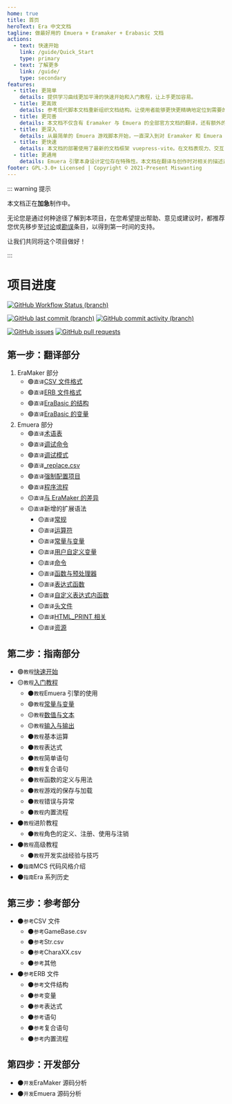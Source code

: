 ```yaml
---
home: true
title: 首页
heroText: Era 中文文档
tagline: 做最好用的 Emuera + Eramaker + Erabasic 文档
actions:
  - text: 快速开始
    link: /guide/Quick_Start
    type: primary
  - text: 了解更多
    link: /guide/
    type: secondary
features:
  - title: 更简单
    details: 提供学习曲线更加平滑的快速开始和入门教程，让上手更加容易。
  - title: 更高效
    details: 参考现代脚本文档重新组织文档结构。让使用者能够更快更精确地定位到需要的内容。
  - title: 更完善
    details: 本文档不仅含有 Eramaker 与 Emuera 的全部官方文档的翻译，还有额外的指南、参考等原创内容。
  - title: 更深入
    details: 从最简单的 Emuera 游戏脚本开始，一直深入到对 Eramaker 和 Emuera 的源码分析。
  - title: 更快速
    details: 本文档的部署使用了最新的文档框架 vuepress-vite。在文档表现力、交互复杂度、页面导航、内容编写和部署自动化方面都表现出了简便和敏捷的特性。能够为文档提供一流的基础支持。
  - title: 更通用
    details: Emuera 引擎本身设计定位存在特殊性。本文档在翻译与创作时对相关的描述进行了脱敏。
footer: GPL-3.0+ Licensed | Copyright © 2021-Present Miswanting
---
```


::: warning 提示

本文档正在**加急**制作中。

无论您是通过何种途径了解到本项目，在您希望提出帮助、意见或建议时，都推荐您优先移步至[讨论](contribute/#讨论)或[勘误](contribute/#勘误)条目，以得到第一时间的支持。

让我们共同将这个项目做好！

:::

# 项目进度

[![GitHub Workflow Status (branch)](https://img.shields.io/github/workflow/status/miswanting/ecd/Deploy%20GitHub%20Pages/dev?style=flat-square)](https://github.com/miswanting/ecd/actions/workflows/deploy.yml)

[![GitHub last commit (branch)](https://img.shields.io/github/last-commit/miswanting/ecd/dev?style=flat-square)](https://github.com/miswanting/ecd/commits/dev)
[![GitHub commit activity (branch)](https://img.shields.io/github/commit-activity/m/miswanting/ecd/dev?style=flat-square)](https://github.com/miswanting/ecd/commits/dev)

[![GitHub issues](https://img.shields.io/github/issues/miswanting/ecd?style=flat-square)](https://github.com/miswanting/ecd/issues)
[![GitHub pull requests](https://img.shields.io/github/issues-pr/miswanting/ecd?style=flat-square)](https://github.com/miswanting/ecd/pulls)

## 第一步：翻译部分

1. EraMaker 部分
   - :green_circle:`直译`[CSV 文件格式](translation/CSV_File_Format)
   - :green_circle:`直译`[ERB 文件格式](translation/ERB_File_Format)
   - :green_circle:`直译`[EraBasic 的结构](translation/EraBasic_Structure)
   - :green_circle:`直译`[EraBasic 的变量](translation/EraBasic_Variables)
2. Emuera 部分
   - :green_circle:`直译`[术语表](translation/Glossary)
   - :green_circle:`直译`[调试命令](translation/Debug_Command)
   - :green_circle:`直译`[调试模式](translation/Debug_Mode)
   - :green_circle:`直译`[\_replace.csv](translation/Replace_CSV)
   - :green_circle:`直译`[强制配置项目](translation/Config)
   - :green_circle:`直译`[程序流程](translation/Flow)
   - :yellow_circle:`直译`[与 EraMaker 的差异](translation/Difference)
   - :yellow_circle:`直译`新增的扩展语法
     - :yellow_circle:`直译`[常规](translation/General)
     - :yellow_circle:`直译`[运算符](translation/Operator)
     - :yellow_circle:`直译`[常量与变量](translation/Variable)
     - :yellow_circle:`直译`[用户自定义变量](translation/Custom_Variable)
     - :yellow_circle:`直译`[命令](translation/Command)
     - :yellow_circle:`直译`[函数与预处理器](translation/Function_and_Preprocessor)
     - :yellow_circle:`直译`[表达式函数](translation/Expression)
     - :yellow_circle:`直译`[自定义表达式内函数](translation/Custom_Expression)
     - :yellow_circle:`直译`[头文件](translation/Header_File)
     - :yellow_circle:`直译`[HTML_PRINT 相关](translation/HTML_PRINT)
     - :yellow_circle:`直译`[资源](translation/Resource)

## 第二步：指南部分

- :green_circle:`教程`[快速开始](guide/Quick_Start)
- :yellow_circle:`教程`[入门教程](guide/tutorials/)
  - :black_circle:`教程`Emuera 引擎的使用
  - :green_circle:`教程`[常量与变量](guide/tutorials/Variable)
  - :yellow_circle:`教程`[数值与文本](guide/tutorials/Type)
  - :yellow_circle:`教程`[输入与输出](guide/tutorials/IO)
  - :black_circle:`教程`基本运算
  - :black_circle:`教程`表达式
  - :black_circle:`教程`简单语句
  - :black_circle:`教程`复合语句
  - :black_circle:`教程`函数的定义与用法
  - :black_circle:`教程`游戏的保存与加载
  - :black_circle:`教程`错误与异常
  - :black_circle:`教程`内置流程
- :black_circle:`教程`进阶教程
  - :black_circle:`教程`角色的定义、注册、使用与注销
- :black_circle:`教程`高级教程
  - :black_circle:`教程`开发实战经验与技巧
- :black_circle:`指南`MCS 代码风格介绍
- :black_circle:`指南`Era 系列历史

## 第三步：参考部分

- :black_circle:`参考`CSV 文件
  - :black_circle:`参考`GameBase.csv
  - :black_circle:`参考`Str.csv
  - :black_circle:`参考`CharaXX.csv
  - :black_circle:`参考`其他
- :black_circle:`参考`ERB 文件
  - :black_circle:`参考`文件结构
  - :black_circle:`参考`变量
  - :black_circle:`参考`表达式
  - :black_circle:`参考`语句
  - :black_circle:`参考`复合语句
  - :black_circle:`参考`内置流程

## 第四步：开发部分

- :black_circle:`开发`EraMaker 源码分析
- :black_circle:`开发`Emuera 源码分析
